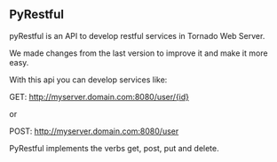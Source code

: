 PyRestful
---------

pyRestful is an API to develop restful services in Tornado Web Server.

We made changes from the last version to improve it and make it more easy.

With this api you can develop services like:

GET: http://myserver.domain.com:8080/user/{id} 

or

POST: http://myserver.domain.com:8080/user

PyRestful implements the verbs get, post, put and delete.
